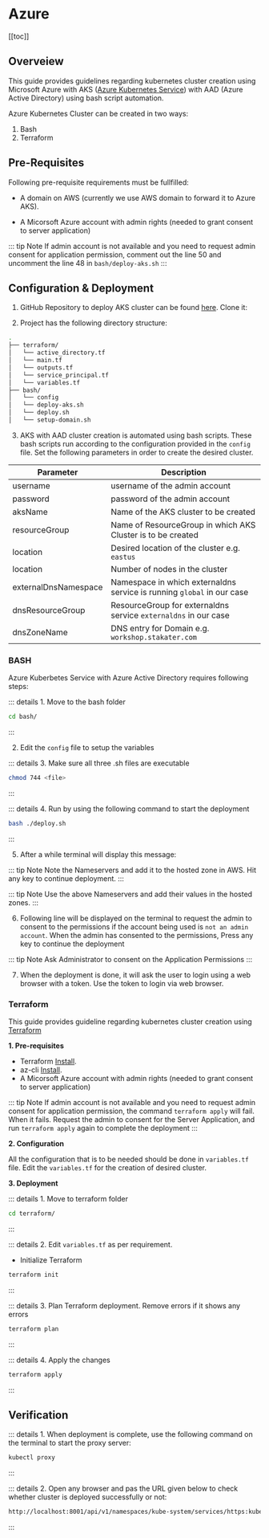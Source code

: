 # Azure

[[toc]]

## Overveiew
This guide provides guidelines regarding kubernetes cluster creation using Microsoft Azure with AKS ([Azure Kubernetes Service](https://docs.microsoft.com/en-us/azure/aks/intro-kubernetes)) with AAD (Azure Active Directory) using bash script automation.

Azure Kubernetes Cluster can be created in two ways:

1. Bash
2. Terraform

## Pre-Requisites

Following pre-requisite requirements must be fullfilled:

* A domain on AWS (currently we use AWS domain to forward it to Azure AKS). 

* A Micorsoft Azure account with admin rights (needed to grant consent to server application)

::: tip Note
If admin account is not available and you need to request admin consent for application permission, comment out the line 50 and uncomment the line 48 in `bash/deploy-aks.sh`
:::

## Configuration & Deployment

1. GitHub Repository to deploy AKS cluster can be found [here](https://github.com/stakater/terraform-azure-aks). Clone it:

2. Project has the following directory structure:

```bash
.
├── terraform/
│   └── active_directory.tf
│   └── main.tf
│   └── outputs.tf
│   └── service_principal.tf
│   └── variables.tf
├── bash/
│   └── config
│   └── deploy-aks.sh
│   └── deploy.sh
│   └── setup-domain.sh
```

3. AKS with AAD cluster creation is automated using bash scripts. These bash scripts run according to the configuration provided in the `config` file. Set the following parameters in order to create the desired cluster.

| Parameter | Description |
|---|---|
| username | username of the admin account |
| password | password of the admin account |
| aksName | Name of the AKS cluster to be created |
| resourceGroup | Name of ResourceGroup in which AKS Cluster is to be created |
| location | Desired location of the cluster e.g. `eastus` |
| location | Number of nodes in the cluster |
| externalDnsNamespace | Namespace in which externaldns service is running `global` in our case |
| dnsResourceGroup | ResourceGroup for externaldns service `externaldns` in our case |
| dnsZoneName | DNS entry for Domain e.g. `workshop.stakater.com` |

### BASH

Azure Kuberbetes Service with Azure Active Directory requires following steps:


::: details 1. Move to the bash folder

```bash
cd bash/
```
:::

2. Edit the `config` file to setup the variables

::: details 3. Make sure all three .sh files are executable

```bash
chmod 744 <file>
```
:::

::: details 4. Run by using the following command to start the deployment

```bash
bash ./deploy.sh
```
:::

5. After a while terminal will display this message: 

::: tip Note
Note the Nameservers and add it to the hosted zone in AWS. Hit any key to continue deployment.
:::

::: tip Note
Use the above Nameservers and add their values in the hosted zones.
:::

6. Following line will be displayed on the terminal to request the admin to consent to the permissions if the account being used is `not an admin account`. When the admin has consented to the permissions, Press any key to continue the deployment

::: tip Note
Ask Administrator to consent on the Application Permissions
:::

7. When the deployment is done, it will ask the user to login using a web browser with a token. Use the token to login via web browser.


### Terraform

This guide provides guideline regarding kubernetes cluster creation using [Terraform](https://www.terraform.io/)

**1. Pre-requisites**

* Terraform [Install](https://www.terraform.io/downloads.html).
* az-cli [Install](https://docs.microsoft.com/en-us/cli/azure/install-azure-cli?view=azure-cli-latest).
* A Micorsoft Azure account with admin rights (needed to grant consent to server application)

::: tip Note
If admin account is not available and you need to request admin consent for application permission, the command `terraform apply` will fail. When it fails. Request the admin to consent for the Server Application, and run `terraform apply` again to complete the deployment
:::

**2. Configuration**

All the configuration that is to be needed should be done in `variables.tf` file. Edit the `variables.tf` for the creation of desired cluster.

**3. Deployment**

::: details 1.  Move to terraform folder
```bash
cd terraform/
```
:::

::: details 2. Edit `variables.tf` as per requirement.

* Initialize Terraform
```bash
terraform init
```
:::

::: details 3. Plan Terraform deployment. Remove errors if it shows any errors
```bash
terraform plan
```
:::

::: details 4. Apply the changes
```bash
terraform apply
```
:::

## Verification

::: details 1. When deployment is complete, use the following command on the terminal to start the proxy server: 

```bash
kubectl proxy
```
:::

::: details 2. Open any browser and pas the URL given below to check whether cluster is deployed successfully or not:


```bash
http://localhost:8001/api/v1/namespaces/kube-system/services/https:kubernetes-dashboard:/proxy/#!
```
:::